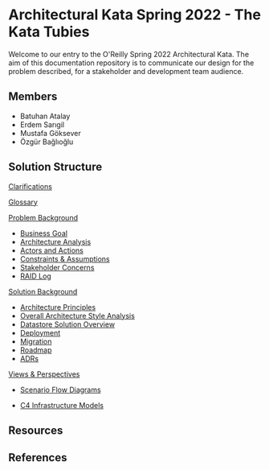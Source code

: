 # Architectural Kata Spring 2022 - The Kata Tubies

Welcome to our entry to the O'Reilly Spring 2022 Architectural Kata. The aim of this documentation repository is to communicate our design for the problem described, for a stakeholder and development team audience.


## Members

- Batuhan Atalay
- Erdem Sarıgil
- Mustafa Göksever
- Özgür Bağlıoğlu

## Solution Structure

[Clarifications](....md)

[Glossary](....md)

[Problem Background](....md)

- [Business Goal](....md)
- [Architecture Analysis](....md)
- [Actors and Actions](....md)
- [Constraints & Assumptions](....md)
- [Stakeholder Concerns](....md)
- [RAID Log](....md)

[Solution Background](....md)

- [Architecture Principles](....md)
- [Overall Architecture Style Analysis](....md)
- [Datastore Solution Overview](....md)
- [Deployment](....md)
- [Migration](....md)
- [Roadmap](...md)
- [ADRs](....md)

[Views & Perspectives](....md)

- [Scenario Flow Diagrams](....md)

- [C4 Infrastructure Models](....md)

## Resources



## References



